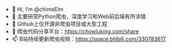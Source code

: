 - 👋 Hi, I’m @chimeElm
- 👀 主要研究Python爬虫，深度学习和Web前后端有所涉猎
- 🌱 Github上仅开源非爬虫项目或大型工程
- 💞️ 爬虫代码分享平台：https://chowluking.com/share
- 📫 B站持续更新爬虫视频：https://space.bilibili.com/330783617
